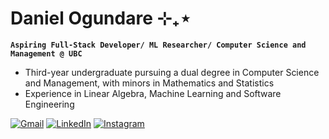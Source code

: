 # Daniel Ogundare ⊹₊⋆

**`Aspiring Full-Stack Developer/ ML Researcher/ Computer Science and Management @ UBC`**

- Third-year undergraduate pursuing a dual degree in Computer Science and Management, with minors in Mathematics and Statistics
- Experience in Linear Algebra, Machine Learning and Software Engineering 

[![Gmail](https://img.shields.io/badge/-Gmail-D14836?style=for-the-badge&logo=Gmail&logoColor=white)](mailto:dogun10517@gmail.com)
[![LinkedIn](https://img.shields.io/badge/-LinkedIn-blue?style=for-the-badge&logo=LinkedIn&logoColor=white)](https://www.linkedin.com/in/danielogundare/)
[![Instagram](https://img.shields.io/badge/-Instagram-purple?style=for-the-badge&logo=instagram&logoColor=white)](https://www.instagram.com/dan_og08/)